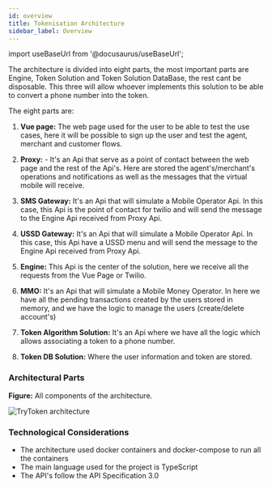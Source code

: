 ```yaml
---
id: overview
title: Tokenisation Architecture
sidebar_label: Overview
---
```


import useBaseUrl from '@docusaurus/useBaseUrl';

The architecture is divided into eight parts, the most important parts are 
Engine, Token Solution and Token Solution DataBase, the rest cant be disposable. 
This three will allow whoever implements this solution to be able to convert 
a phone number into the token.

The eight parts are:

1. **Vue page:** The web page used for the user to be able to test the use cases,
here it will be possible to sign up the user and test the agent, merchant and customer flows.

2. **Proxy:** - It's an Api that serve as a point of contact between the web page and the rest of the Api's.
Here are stored the agent's/merchant's operations and notifications as well as the messages that the virtual 
mobile will receive.

3. **SMS Gateway:** It's an Api that will simulate a Mobile Operator Api. 
In this case, this Api is the point of contact for twilio and will send the message to the Engine Api received from Proxy Api.

4. **USSD Gateway:** It's an Api that will simulate a Mobile Operator Api. 
In this case, this Api have a USSD menu and will send the message to the Engine Api received from Proxy Api.

5. **Engine:** This Api is the center of the solution, here we receive all the requests from the Vue Page or Twilio.

6. **MMO:** It's an Api that will simulate a Mobile Money Operator.
In here we have all the pending transactions created by the users stored in memory, and we have the logic to manage the users (create/delete account's)

7. **Token Algorithm Solution:** It's an Api where we have all the logic which allows associating a token to a phone number.

8. **Token DB Solution:** Where the user information and token are stored.

### Architectural Parts

**Figure:** All components of the architecture.

<div style={{textAlign: 'center'}}>
<img alt="TryToken architecture" src={useBaseUrl('img/TryTokenArchitecture.png')}/>
</div>

### Technological Considerations

- The architecture used docker containers and docker-compose to run all the containers  
- The main language used for the project is TypeScript
- The API's follow the API Specification 3.0
